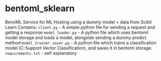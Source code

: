 # bentoml_sklearn
BenoML Service for ML Hosting using a dummy model + data from Scikit Learn
Contains:
`client.py` - A simple python file for sending a request and getting a response
`model_loader.py` - A python file which uses bentoml model storage and loads a model, alongside sending a dummy predict method
`model_trainer_saver.py` - A python file which trains a classification model (C-Support Vector Classification), and saves it in bentoml storage.
`requirements.txt` - self explanatory
